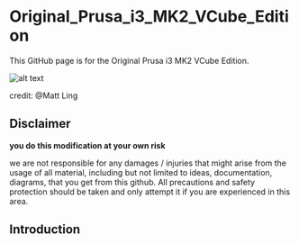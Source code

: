 # Original_Prusa_i3_MK2_VCube_Edition
This GitHub page is for the Original Prusa i3 MK2 VCube Edition.

![alt text][teaser]

[teaser]: http://imgur.com/bSvs2ah "VCube Rendering in CATIA"

credit: @Matt Ling

## Disclaimer

**you do this modification at your own risk**

we are not responsible for any damages / injuries that might arise from the usage of all material, including but not limited to ideas, documentation, diagrams, that you get from this github.  All precautions and safety protection should be taken and only attempt it if you are experienced in this area.

## Introduction
